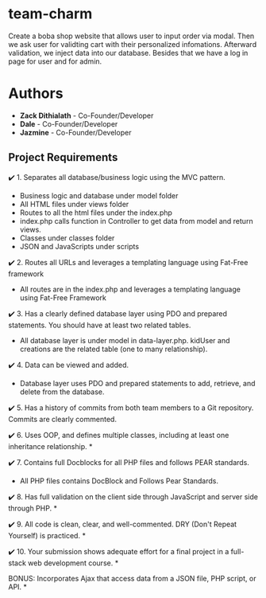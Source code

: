 # team-charm
Create a boba shop website that allows user to input order via modal. Then we ask user for validting cart with their personalized infomations. Afterward validation, we 
inject data into our database. Besides that we have a log in page for user and for admin. 

# Authors

- **Zack Dithialath** - Co-Founder/Developer
- **Dale** - Co-Founder/Developer
- **Jazmine** - Co-Founder/Developer


## Project Requirements
:heavy_check_mark: 1. Separates all database/business logic using the MVC pattern.
  * Business logic and database under model folder
  * All HTML files under views folder
  * Routes to all the html files under the index.php
  * index.php calls function in Controller to get data from model and return views.
  * Classes under classes folder
  * JSON and JavaScripts under scripts

:heavy_check_mark: 2. Routes all URLs and leverages a templating language using Fat-Free framework
  * All routes are in the index.php and leverages a templating language using Fat-Free Framework 

:heavy_check_mark: 3. Has a clearly defined database layer using PDO and prepared statements. You should have at least two related tables.
  * All database layer is under model in data-layer.php. kidUser and creations are the related table (one to many relationship).
 
:heavy_check_mark: 4. Data can be viewed and added.
  * Database layer uses PDO and prepared statements to add, retrieve, and delete from the database. 

:heavy_check_mark: 5. Has a history of commits from both team members to a Git repository. Commits are clearly commented. 

:heavy_check_mark: 6. Uses OOP, and defines multiple classes, including at least one inheritance relationship.
  * 

:heavy_check_mark: 7. Contains full Docblocks for all PHP files and follows PEAR standards. 
  * All PHP files contains DocBlock and Follows Pear Standards. 

:heavy_check_mark: 8. Has full validation on the client side through JavaScript and server side through PHP.
  * 

:heavy_check_mark: 9. All code is clean, clear, and well-commented. DRY (Don't Repeat Yourself) is practiced.
  * 

:heavy_check_mark: 10. Your submission shows adequate effort for a final project in a full-stack web development course.
  * 

 BONUS: Incorporates Ajax that access data from a JSON file, PHP script, or API.
  *
